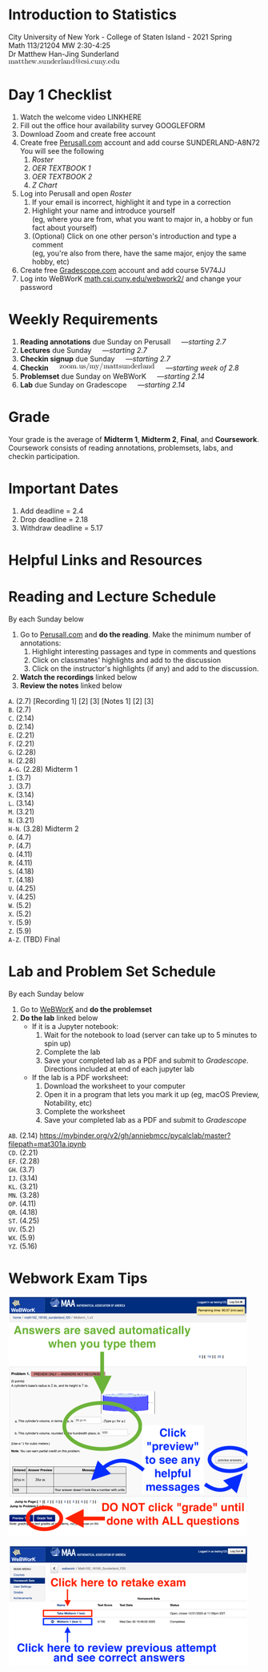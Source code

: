 # Introduction to Statistics
City University of New York - College of Staten Island - 2021 Spring  
Math 113/21204 MW 2:30-4:25  
Dr Matthew Han-Jing Sunderland  
![other](../other2.png)

# Day 1 Checklist
1. Watch the welcome video LINKHERE
1. Fill out the office hour availability survey GOOGLEFORM
1. Download Zoom and create free account
1. Create free [Perusall.com](https://www.perusall.com) account and add course SUNDERLAND-A8N72  
   You will see the following
   1. *Roster*
   1. *OER TEXTBOOK 1*
   1. *OER TEXTBOOK 2*
   1. *Z Chart*
1. Log into Perusall and open *Roster*
   1. If your email is incorrect, highlight it and type in a correction
   1. Highlight your name and introduce yourself  
      (eg, where you are from, what you want to major in, a hobby or fun fact about yourself)
   1. (Optional) Click on one other person's introduction and type a comment  
      (eg, you're also from there, have the same major, enjoy the same hobby, etc)
1. Create free [Gradescope.com](https://www.gradescope.com) account and add course 5V74JJ  
1. Log into WeBWorK [math.csi.cuny.edu/webwork2/](https://www.math.csi.cuny.edu/webwork2/Math113_21204_Sunderland_S21/) and change your password

# Weekly Requirements
1. **Reading annotations** due Sunday on Perusall &emsp; —*starting 2.7*
1. **Lectures** due Sunday &emsp; —*starting 2.7*
1. **Checkin signup** due Sunday &emsp; —*starting 2.7*
1. **Checkin** &emsp; ![other](../other.png) &emsp; —*starting week of 2.8*
1. **Problemset** due Sunday on WeBWorK &emsp; —*starting 2.14*
1. **Lab** due Sunday on Gradescope &emsp; —*starting 2.14*

# Grade
Your grade is the average of **Midterm 1**, **Midterm 2**, **Final**, and **Coursework**.  
Coursework consists of reading annotations, problemsets, labs, and checkin participation.

# Important Dates
1. Add deadline = 2.4
1. Drop deadline = 2.18
1. Withdraw deadline = 5.17

# Helpful Links and Resources

# Reading and Lecture Schedule
By each Sunday below

1. Go to [Perusall.com](https://www.perusall.com) and **do the reading**. Make the minimum number of annotations:
    1. Highlight interesting passages and type in comments and questions
    1. Click on classmates' highlights and add to the discussion
    1. Click on the instructor's highlights (if any) and add to the discussion.
1. **Watch the recordings** linked below
1. **Review the notes** linked below

`A`. (2.7) [Recording 1] [2] [3] [Notes 1] [2] [3]  
`B`. (2.7)  
`C`. (2.14)  
`D`. (2.14)  
`E`. (2.21)  
`F`. (2.21)  
`G`. (2.28)  
`H`. (2.28)  
`A-G`. (2.28) Midterm 1  
`I`. (3.7)  
`J`. (3.7)  
`K`. (3.14)  
`L`. (3.14)  
`M`. (3.21)  
`N`. (3.21)  
`H-N`. (3.28) Midterm 2  
`O`. (4.7)  
`P`. (4.7)  
`Q`. (4.11)  
`R`. (4.11)  
`S`. (4.18)  
`T`. (4.18)  
`U`. (4.25)  
`V`. (4.25)  
`W`. (5.2)  
`X`. (5.2)  
`Y`. (5.9)  
`Z`. (5.9)  
`A-Z`. (TBD) Final  

# Lab and Problem Set Schedule
By each Sunday below

1. Go to [WeBWorK](https://www.math.csi.cuny.edu/webwork2/) and **do the problemset**
1. **Do the lab** linked below
    * If it is a Jupyter notebook:
        1. Wait for the notebook to load (server can take up to 5 minutes to spin up)
        1. Complete the lab
        1. Save your completed lab as a PDF and submit to *Gradescope*. Directions included at end of each jupyter lab
    * If the lab is a PDF worksheet:
        1. Download the worksheet to your computer
        1. Open it in a program that lets you mark it up (eg, macOS Preview, Notability, etc)
        1. Complete the worksheet
        1. Save your completed lab as a PDF and submit to *Gradescope*

`AB`. (2.14) https://mybinder.org/v2/gh/anniebmcc/pycalclab/master?filepath=mat301a.ipynb  
`CD`. (2.21)  
`EF`. (2.28)  
`GH`. (3.7)  
`IJ`. (3.14)  
`KL`. (3.21)  
`MN`. (3.28)  
`OP`. (4.11)  
`QR`. (4.18)  
`ST`. (4.25)  
`UV`. (5.2)  
`WX`. (5.9)  
`YZ`. (5.16)  

# Webwork Exam Tips
![Answers are saved automatically when you type them. Click "preview" to see any helpful messages. DO NOT click "grade" until done with ALL questions.](../webwork2.png)

![Click "Take Midterm 1 test" to take or retake Midterm 1. Click "Midterm 1 (test 1)" to review previous attempt (attempt 1)](../webwork1.png)
